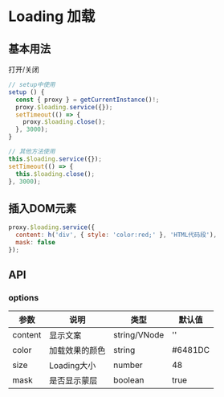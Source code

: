 # Loading 加载

## 基本用法

打开/关闭

```javascript
// setup中使用
setup () {
  const { proxy } = getCurrentInstance()!;
  proxy.$loading.service({});
  setTimeout(() => {
    proxy.$loading.close();
  }, 3000);
}

// 其他方法使用
this.$loading.service({});
setTimeout(() => {
  this.$loading.close();
}, 3000);
```

## 插入DOM元素

```javascript
proxy.$loading.service({
  content: h('div', { style: 'color:red;' }, 'HTML代码段'),
  mask: false
});
```

## API

### options


|  参数   | 说明  | 类型 | 默认值 |
|  ----  | ----  | ---- | ---- |
| content | 显示文案 | string/VNode | '' |
| color | 加载效果的颜色 | string | #6481DC |
| size | Loading大小 | number | 48 |
| mask | 是否显示蒙层 | boolean | true |